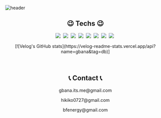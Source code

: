 ![header](https://capsule-render.vercel.app/api?type=soft&color=auto&height=150&section=header&text=GBANA&fontSize=70&animation=twinkling)


<h2 align="center">😉 Techs 😉</h2>

<p align="center">
  <img src="https://img.shields.io/badge/PHP-777BB4?style=for-the-badge&logo=php&logoColor=white"/></a>&nbsp 
  <img src="https://img.shields.io/badge/React-20232A?style=for-the-badge&logo=react&logoColor=61DAFB"/></a>&nbsp 
  <img src="https://img.shields.io/badge/Node.js-43853D?style=for-the-badge&logo=node-dot-js&logoColor=white"/></a>&nbsp 
  <img src="https://img.shields.io/badge/C-00599C?style=for-the-badge&logo=c&logoColor=white"/></a>&nbsp 
    <img src="https://img.shields.io/badge/Go-11B48A?style=for-the-badge&logo=Go&logoColor=white"/></a>&nbsp 
  <img src="https://img.shields.io/badge/C%2B%2B-00599C?style=for-the-badge&logo=c%2B%2B&logoColor=white"/></a>&nbsp 
  <img src="https://img.shields.io/badge/PostgreSQL-316192?style=for-the-badge&logo=postgresql&logoColor=white"/></a>&nbsp 
  <img src="https://img.shields.io/badge/MariaDB-003545?style=for-the-badge&logo=mariadb&logoColor=white"/></a>&nbsp 
</p>
<div align="center" style="text-align:center">
[![Velog's GitHub stats](https://velog-readme-stats.vercel.app/api?name=gbana&tag=db)]
</div>
</br>
<br>
  <h2 align="center">📞 Contact 📞</h2>
  <p align="center">gbana.its.me@gmail.com</p>
  <p align="center">hikiko0727@gmail.com</p>
  <p align="center">bfenergy@gmail.com</p>
 </br>

